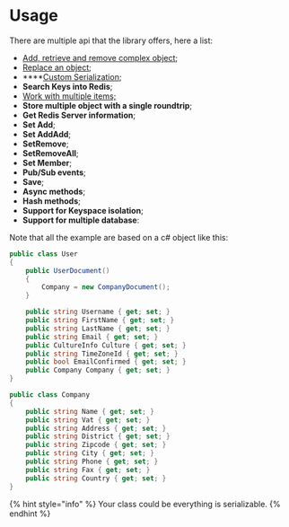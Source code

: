 # Usage

There are multiple api that the library offers, here a list:

* [Add, retrieve and remove complex object](add-and-retrieve-complex-object-to-redis.md);
* [Replace an object](replace-an-object.md);
* ****[Custom Serialization](custom-serializer.md);
* **Search Keys into Redis**;
* [Work with multiple items;](work-with-multiple-items.md)
* **Store multiple object with a single roundtrip**;
* **Get Redis Server information**;
* **Set Add**;
* **Set AddAdd**;
* **SetRemove**;
* **SetRemoveAll**;
* **Set Member**;
* **Pub/Sub events**;
* **Save**;
* **Async methods**;
* **Hash methods**;
* **Support for Keyspace isolation**;
* **Support for multiple database**:

Note that all the example are based on a c# object like this:

```csharp
public class User
{
    public UserDocument()
    {
        Company = new CompanyDocument();
    }

    public string Username { get; set; }
    public string FirstName { get; set; }
    public string LastName { get; set; }
    public string Email { get; set; }
    public CultureInfo Culture { get; set; }
    public string TimeZoneId { get; set; }
    public bool EmailConfirmed { get; set; }
    public Company Company { get; set; }
}

public class Company
{
    public string Name { get; set; }
    public string Vat { get; set; }
    public string Address { get; set; }
    public string District { get; set; }
    public string Zipcode { get; set; }
    public string City { get; set; }
    public string Phone { get; set; }
    public string Fax { get; set; }
    public string Country { get; set; }
}
```

{% hint style="info" %}
&#x20;Your class could be everything is serializable.
{% endhint %}
